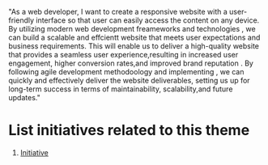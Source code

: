 "As a web developer, I want to create a responsive website with a user-friendly interface 
so that user can easily access the content on any device. By utilizing modern web development freameworks and technologies ,
we can build a scalable and effcientt website that meets user expectations and business requirements.
This will enable us to deliver a high-quality website that provides a seamless user experience,resulting in increased user engagement,
higher conversion rates,and improved brand reputation . By following agile development methodoology and implementing ,
we can quickly and effectively deliver the website deliverables, setting us up for long-term success in terms of maintainability,
scalability,and future updates."


# List initiatives related to this theme
1. [Initiative](documentation/templates/theme/initiatives/initiative_template.md)